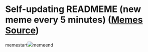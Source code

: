 # Self-updating READMEME (new meme every 5 minutes) ([Memes Source](https://bramses.notion.site/a49c1e962b7646879176ac3b327b6533?v=4d1eda54b170483cb03a40f257231764))

memestart![](https://www.notion.so/image/https%3A%2F%2Fs3-us-west-2.amazonaws.com%2Fsecure.notion-static.com%2F9d953001-c8ab-4cce-aa9a-8a23c7a7d206%2FFD2D397B-A155-4C9C-983D-D96B0321A4F2.jpeg?table=block&id=224474df-d5fa-4b4b-a4bd-e3627f247e77&cache=v2)memeend
